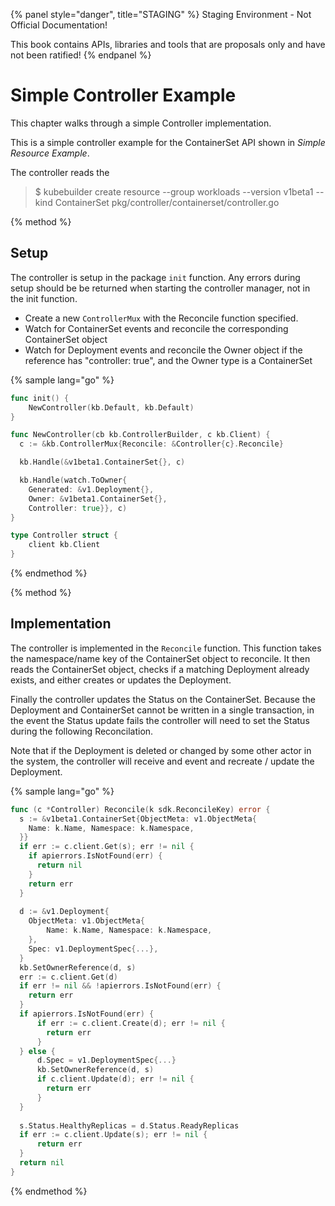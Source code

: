 {% panel style="danger", title="STAGING" %}
Staging Environment - Not Official Documentation!

This book contains APIs, libraries and tools that are proposals only and have not been ratified!
{% endpanel %}


# Simple Controller Example

This chapter walks through a simple Controller implementation.

This is a simple controller example for the ContainerSet API shown in *Simple Resource Example*.

The controller reads the 

> $ kubebuilder create resource --group workloads --version v1beta1 --kind ContainerSet
> pkg/controller/containerset/controller.go

{% method %}
## Setup

The controller is setup in the package `init` function.  Any errors during setup should be
be returned when starting the controller manager, not in the init function.

- Create a new `ControllerMux` with the Reconcile function specified.
- Watch for ContainerSet events and reconcile the corresponding ContainerSet object
- Watch for Deployment events and reconcile the Owner object if the reference has "controller: true",
  and the Owner type is a ContainerSet

{% sample lang="go" %}
```go
func init() {
	NewController(kb.Default, kb.Default)
}

func NewController(cb kb.ControllerBuilder, c kb.Client) {
  c := &kb.ControllerMux{Reconcile: &Controller{c}.Reconcile}

  kb.Handle(&v1beta1.ContainerSet{}, c)

  kb.Handle(watch.ToOwner{
  	Generated: &v1.Deployment{},
  	Owner: &v1beta1.ContainerSet{},
  	Controller: true}}, c)
}

type Controller struct {
	client kb.Client
}
```
{% endmethod %}

{% method %}
## Implementation

The controller is implemented in the `Reconcile` function.  This function takes the namespace/name
key of the ContainerSet object to reconcile.  It then reads the ContainerSet object, checks
if a matching Deployment already exists, and either creates or updates the Deployment.

Finally the controller updates the Status on the ContainerSet.  Because the Deployment and ContainerSet
cannot be written in a single transaction, in the event the Status update fails the controller will
need to set the Status during the following Reconcilation.

Note that if the Deployment is deleted or changed by some other actor in the system, the controller
will receive and event and recreate / update the Deployment.

{% sample lang="go" %}

```go
func (c *Controller) Reconcile(k sdk.ReconcileKey) error {
  s := &v1beta1.ContainerSet{ObjectMeta: v1.ObjectMeta{
  	Name: k.Name, Namespace: k.Namespace,
  }}
  if err := c.client.Get(s); err != nil {
    if apierrors.IsNotFound(err) {
      return nil
    }
    return err
  }
  
  d := &v1.Deployment{
  	ObjectMeta: v1.ObjectMeta{
      	Name: k.Name, Namespace: k.Namespace,
    },
    Spec: v1.DeploymentSpec{...},
  }
  kb.SetOwnerReference(d, s)
  err := c.client.Get(d)
  if err != nil && !apierrors.IsNotFound(err) {
    return err
  }
  if apierrors.IsNotFound(err) {
      if err := c.client.Create(d); err != nil {
        return err
      }  	
  } else {
      d.Spec = v1.DeploymentSpec{...}
      kb.SetOwnerReference(d, s)
      if c.client.Update(d); err != nil {
        return err
      }  
  }
  
  s.Status.HealthyReplicas = d.Status.ReadyReplicas
  if err := c.client.Update(s); err != nil {
      return err
  }
  return nil
}
```
{% endmethod %}


